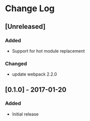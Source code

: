 # Change Log

## [Unreleased]
### Added
- Support for hot module replacement
### Changed
- update webpack 2.2.0

## [0.1.0] - 2017-01-20
### Added
- Initial release

